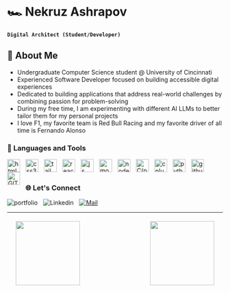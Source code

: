 # 🏎️ Nekruz Ashrapov

**`Digital Architect (Student/Developer)`**

## 🧐 About Me
* Undergraduate Computer Science student @ University of Cincinnati
* Experienced Software Developer focused on building accessible digital experiences
* Dedicated to building applications that address real-world challenges by combining passion for problem-solving
* During my free time, I am experimenting with different AI LLMs to better tailor them for my personal projects
* I love F1, my favorite team is Red Bull Racing and my favorite driver of all time is Fernando Alonso



### 🧰 Languages and Tools
<img align="left" alt = "html5" width = "30px" style = "padding-right:10px" src="https://cdn.jsdelivr.net/gh/devicons/devicon/icons/html5/html5-plain.svg" />
<img align="left" alt = "css3" width = "30px" style = "padding-right:10px" src="https://cdn.jsdelivr.net/gh/devicons/devicon/icons/css3/css3-original.svg" />
<img align="left" alt = "tailwind" width = "30px" style = "padding-right:10px" src="https://cdn.jsdelivr.net/gh/devicons/devicon/icons/tailwindcss/tailwindcss-plain.svg" />
<img align="left" alt = "react" width = "30px" style = "padding-right:10px" src="https://cdn.jsdelivr.net/gh/devicons/devicon/icons/react/react-original.svg" />
<img align="left" alt = "js" width = "30px" style = "padding-right:10px" src="https://cdn.jsdelivr.net/gh/devicons/devicon/icons/javascript/javascript-original.svg" />        
<img align="left" alt = "mongo" width = "30px" style = "padding-right:10px" src="https://cdn.jsdelivr.net/gh/devicons/devicon/icons/mongodb/mongodb-plain.svg" />
<img align="left" alt = "node" width = "30px" style = "padding-right:10px" src="https://cdn.jsdelivr.net/gh/devicons/devicon/icons/nodejs/nodejs-original.svg" />
<img align="left" alt = "C(programming language)" width = "30px" style = "padding-right:10px" src="https://cdn.jsdelivr.net/gh/devicons/devicon/icons/c/c-original.svg" />   
<img align="left" alt = "cplusplus" width = "30px" style = "padding-right:10px" src="https://cdn.jsdelivr.net/gh/devicons/devicon/icons/cplusplus/cplusplus-plain.svg" />
<img align="left" alt = "python" width = "30px" style = "padding-right:10px" src="https://cdn.jsdelivr.net/gh/devicons/devicon/icons/python/python-original.svg" />
<img align="left" alt = "github" width = "30px" style = "padding-right:10px" src="https://cdn.jsdelivr.net/gh/devicons/devicon/icons/github/github-original.svg" />
<img align="left" alt = "GIT" width = "30px" style = "padding-right:10px" src="https://cdn.jsdelivr.net/gh/devicons/devicon/icons/git/git-original.svg" />
          
</br>
</br>



### 🌐 Let's Connect
<a href="https://nashrapov.com/"><img align="left" alt = "portfolio" style = "padding-right:10px" src="https://img.shields.io/badge/Portfolio-255E63?style=for-the-badge&logo=About.me&logoColor=white" /></a>
<a href="https://www.linkedin.com/in/nekruzash/"><img align="left" alt = "Linkedin" style = "padding-right:10px" src="https://img.shields.io/badge/LinkedIn-0077B5?style=for-the-badge&logo=linkedin&logoColor=white" /></a>
[![Mail](https://img.shields.io/badge/Microsoft_Outlook-0078D4?style=for-the-badge&logo=microsoft-outlook&logoColor=white)](mailto:ashrapnz@mail.uc.edu)
<br />

---


<p align="center" style="display: flex; justify-content: space-between; margin: 20px;">
  <img height="150em" src="https://github-readme-stats.vercel.app/api?username=nekruzash&show_icons=true&locale=en&theme=nightowl&rank_icon=github" align="center"/>
  &nbsp;&nbsp;&nbsp;&nbsp;&nbsp;&nbsp;&nbsp;&nbsp;&nbsp;&nbsp;&nbsp;&nbsp;&nbsp;&nbsp;&nbsp;&nbsp;&nbsp;&nbsp;&nbsp;&nbsp;
  <img height="150em" src="https://github-readme-stats.vercel.app/api/top-langs/?username=nekruzash&theme=nightowl&layout=compact" align="center"/>
</p>


          



          

          
          
          
          
  
          


